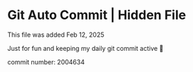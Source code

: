 # Git Auto Commit | Hidden File

This file was added Feb 12, 2025

Just for fun and keeping my daily git commit active 🤪

commit number: 2004634
